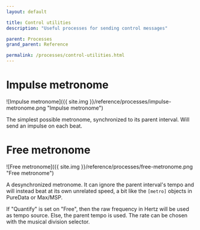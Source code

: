 ```yaml
---
layout: default

title: Control utilities
description: "Useful processes for sending control messages"

parent: Processes
grand_parent: Reference

permalink: /processes/control-utilities.html
---
```


# Impulse metronome

![Impulse metronome]({{ site.img }}/reference/processes/impulse-metronome.png "Impulse metronome")

The simplest possible metronome, synchronized to its parent interval. Will send an impulse on each beat.

# Free metronome

![Free metronome]({{ site.img }}/reference/processes/free-metronome.png "Free metronome")

A desynchronized metronome. It can ignore the parent interval's tempo and will instead beat at its own unrelated speed, a bit like the `[metro]` objects in PureData or Max/MSP.

If "Quantify" is set on "Free", then the raw frequency in Hertz will be used as tempo source.
Else, the parent tempo is used. The rate can be chosen with the musical division selector.
